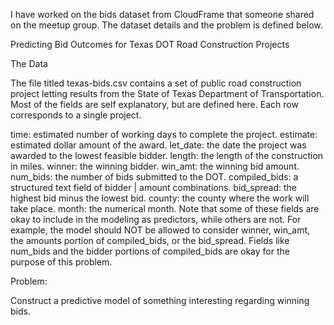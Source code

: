 I have worked on the bids dataset from CloudFrame that someone shared on the meetup group. The dataset details and the problem is defined below.

Predicting Bid Outcomes for Texas DOT Road Construction Projects

The Data

The file titled texas-bids.csv contains a set of public road construction project letting results from the State of Texas Department of Transportation. Most of the fields are self explanatory, but are defined here. Each row corresponds to a single project.

time: estimated number of working days to complete the project.
estimate: estimated dollar amount of the award.
let_date: the date the project was awarded to the lowest feasible bidder.
length: the length of the construction in miles.
winner: the winning bidder.
win_amt: the winning bid amount.
num_bids: the number of bids submitted to the DOT.
compiled_bids: a structured text field of bidder | amount combinations.
bid_spread: the highest bid minus the lowest bid.
county: the county where the work will take place.
month: the numerical month.
Note that some of these fields are okay to include in the modeling as predictors, while others are not. For example, the model should NOT be allowed to consider winner, win_amt, the amounts portion of compiled_bids, or the bid_spread. Fields like num_bids and the bidder portions of compiled_bids are okay for the purpose of this problem.

Problem:

Construct a predictive model of something interesting regarding winning bids.
